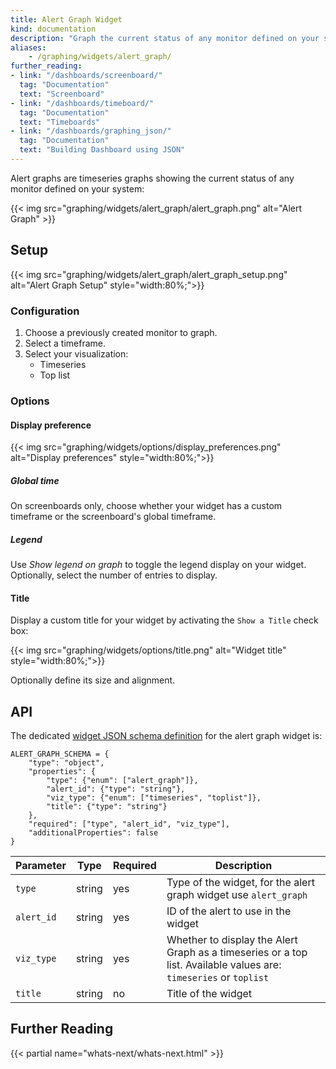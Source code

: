 ```yaml
---
title: Alert Graph Widget
kind: documentation
description: "Graph the current status of any monitor defined on your system."
aliases:
    - /graphing/widgets/alert_graph/
further_reading:
- link: "/dashboards/screenboard/"
  tag: "Documentation"
  text: "Screenboard"
- link: "/dashboards/timeboard/"
  tag: "Documentation"
  text: "Timeboards"
- link: "/dashboards/graphing_json/"
  tag: "Documentation"
  text: "Building Dashboard using JSON"
---
```


Alert graphs are timeseries graphs showing the current status of any monitor defined on your system:

{{< img src="graphing/widgets/alert_graph/alert_graph.png" alt="Alert Graph" >}}

## Setup

{{< img src="graphing/widgets/alert_graph/alert_graph_setup.png" alt="Alert Graph Setup"  style="width:80%;">}}

### Configuration

1. Choose a previously created monitor to graph.
2. Select a timeframe.
3. Select your visualization:
    * Timeseries
    * Top list

### Options

#### Display preference

{{< img src="graphing/widgets/options/display_preferences.png" alt="Display preferences"  style="width:80%;">}}

##### Global time

On screenboards only, choose whether your widget has a custom timeframe or the screenboard's global timeframe.

##### Legend

Use *Show legend on graph* to toggle the legend display on your widget. Optionally, select the number of entries to display.

#### Title

Display a custom title for your widget by activating the `Show a Title` check box:

{{< img src="graphing/widgets/options/title.png" alt="Widget title"  style="width:80%;">}}

Optionally define its size and alignment.

## API

The dedicated [widget JSON schema definition][1] for the alert graph widget is:

```text
ALERT_GRAPH_SCHEMA = {
    "type": "object",
    "properties": {
        "type": {"enum": ["alert_graph"]},
        "alert_id": {"type": "string"},
        "viz_type": {"enum": ["timeseries", "toplist"]},
        "title": {"type": "string"}
    },
    "required": ["type", "alert_id", "viz_type"],
    "additionalProperties": false
}
```

| Parameter  | Type   | Required | Description                                                                                                       |
|------------|--------|----------|-------------------------------------------------------------------------------------------------------------------|
| `type`     | string | yes      | Type of the widget, for the alert graph widget use `alert_graph`                                                  |
| `alert_id` | string | yes      | ID of the alert to use in the widget                                                                              |
| `viz_type` | string | yes      | Whether to display the Alert Graph as a timeseries or a top list. Available values are: `timeseries` or `toplist` |
| `title`    | string | no       | Title of the widget                                                                                               |

## Further Reading

{{< partial name="whats-next/whats-next.html" >}}

[1]: /dashboards/graphing_json/widget_json
